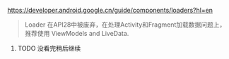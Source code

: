 https://developer.android.google.cn/guide/components/loaders?hl=en  
> Loader 在API28中被废弃，在处理Activity和Fragment加载数据问题上，推荐使用 ViewModels and LiveData.  
1. TODO 没看完稍后继续